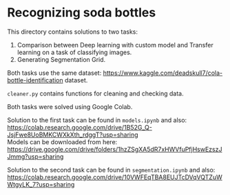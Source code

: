 # Recognizing soda bottles
This directory contains solutions to two tasks:
1. Comparison between Deep learning with custom model and Transfer 
   learning on a task of classifying images.
1. Generating Segmentation Grid.

Both tasks use the same dataset:
https://www.kaggle.com/deadskull7/cola-bottle-identification dataset.

`cleaner.py` contains functions for cleaning and checking data.

Both tasks were solved using Google Colab.

Solution to the first task can be found in `models.ipynb` and also:
https://colab.research.google.com/drive/1B52G_Q-JsjFwe8UoBMKCWXkXth_rdggT?usp=sharing \
Models can be downloaded from here: https://drive.google.com/drive/folders/1hzZSgXA5dR7xHWVfuPfjHswEzszJJmmg?usp=sharing

Solution to the second task can be found in `segmentation.ipynb` and also:
https://colab.research.google.com/drive/10VWFEqTBA8EUJTcDVqVQTZuWWtgyLK_7?usp=sharing
